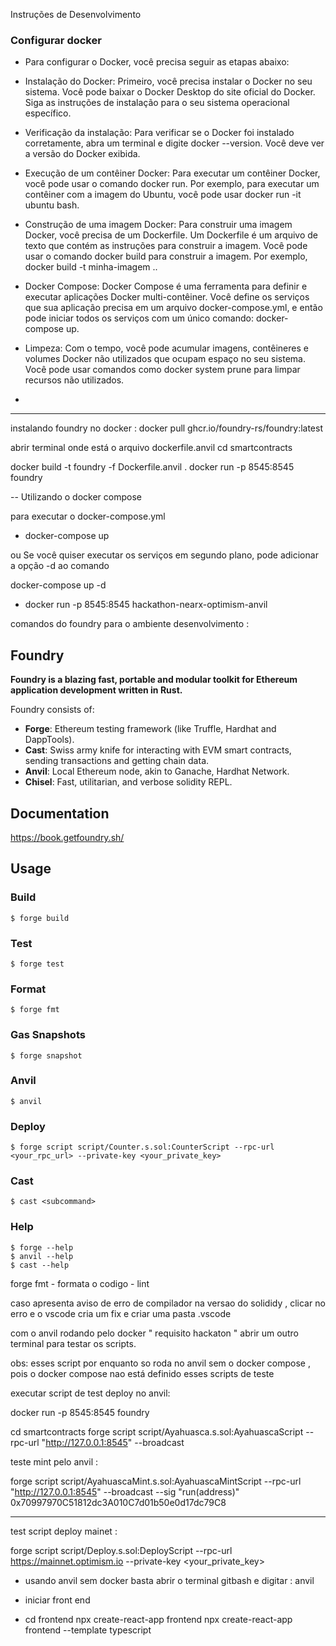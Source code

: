 
Instruções de Desenvolvimento

 ### Configurar docker
- Para configurar o Docker, você precisa seguir as etapas abaixo:

- Instalação do Docker: Primeiro, você precisa instalar o Docker no seu sistema. Você pode baixar o Docker Desktop do site oficial do Docker. Siga as instruções de instalação para o seu sistema operacional específico.

- Verificação da instalação: Para verificar se o Docker foi instalado corretamente, abra um terminal e digite docker --version. Você deve ver a versão do Docker exibida.

- Execução de um contêiner Docker: Para executar um contêiner Docker, você pode usar o comando docker run. Por exemplo, para executar um contêiner com a imagem do Ubuntu, você pode usar docker run -it ubuntu bash.

- Construção de uma imagem Docker: Para construir uma imagem Docker, você precisa de um Dockerfile. Um Dockerfile é um arquivo de texto que contém as instruções para construir a imagem. Você pode usar o comando docker build para construir a imagem. Por exemplo, docker build -t minha-imagem ..

- Docker Compose: Docker Compose é uma ferramenta para definir e executar aplicações Docker multi-contêiner. Você define os serviços que sua aplicação precisa em um arquivo docker-compose.yml, e então pode iniciar todos os serviços com um único comando: docker-compose up.

- Limpeza: Com o tempo, você pode acumular imagens, contêineres e volumes Docker não utilizados que ocupam espaço no seu sistema. Você pode usar comandos como docker system prune para limpar recursos não utilizados.
-

---
instalando foundry no docker :
docker pull ghcr.io/foundry-rs/foundry:latest

abrir terminal onde está o arquivo dockerfile.anvil
cd smartcontracts

docker build -t foundry -f Dockerfile.anvil .
docker run -p 8545:8545 foundry


-- Utilizando o docker compose

para executar o docker-compose.yml

- docker-compose up

ou Se você quiser executar os serviços em segundo plano, pode adicionar a opção -d ao comando

docker-compose up -d  


- docker run -p 8545:8545 hackathon-nearx-optimism-anvil


comandos do foundry para o ambiente desenvolvimento :

## Foundry

**Foundry is a blazing fast, portable and modular toolkit for Ethereum application development written in Rust.**

Foundry consists of:

-   **Forge**: Ethereum testing framework (like Truffle, Hardhat and DappTools).
-   **Cast**: Swiss army knife for interacting with EVM smart contracts, sending transactions and getting chain data.
-   **Anvil**: Local Ethereum node, akin to Ganache, Hardhat Network.
-   **Chisel**: Fast, utilitarian, and verbose solidity REPL.

## Documentation

https://book.getfoundry.sh/

## Usage

### Build

```shell
$ forge build
```

### Test

```shell
$ forge test
```

### Format

```shell
$ forge fmt
```

### Gas Snapshots

```shell
$ forge snapshot
```

### Anvil

```shell
$ anvil
```

### Deploy

```shell
$ forge script script/Counter.s.sol:CounterScript --rpc-url <your_rpc_url> --private-key <your_private_key>
```

### Cast

```shell
$ cast <subcommand>
```

### Help

```shell
$ forge --help
$ anvil --help
$ cast --help
```
forge fmt - formata o codigo - lint 

caso apresenta aviso de erro de  compilador na versao do solididy , clicar no erro e o vscode cria um fix e criar uma pasta .vscode




com o anvil rodando pelo docker " requisito hackaton "   abrir um outro terminal  para testar os scripts.

obs: esses script por enquanto so roda no anvil sem o docker compose , pois o docker compose nao está definido esses scripts de teste

executar script de test deploy no anvil:

docker run -p 8545:8545 foundry

cd smartcontracts
forge script script/Ayahuasca.s.sol:AyahuascaScript --rpc-url "http://127.0.0.1:8545" --broadcast

teste mint pelo anvil :

forge script script/AyahuascaMint.s.sol:AyahuascaMintScript --rpc-url "http://127.0.0.1:8545" --broadcast --sig "run(address)" 0x70997970C51812dc3A010C7d01b50e0d17dc79C8


-------------------------

test script deploy mainet  : 

forge script script/Deploy.s.sol:DeployScript --rpc-url https://mainnet.optimism.io  --private-key <your_private_key>

- usando anvil sem docker basta abrir o terminal gitbash e digitar : anvil

- iniciar front end
- cd frontend
 npx create-react-app frontend
 npx create-react-app frontend --template typescript


 

